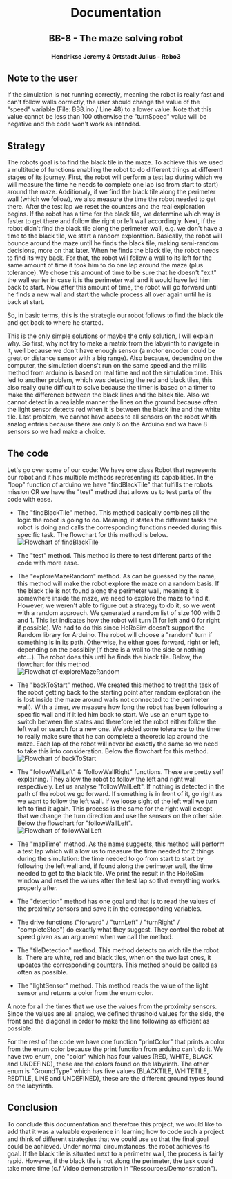 # <p align="center">Documentation</p>
## <p align="center">BB-8 - The maze solving robot</p>
#### <p align="center">Hendrikse Jeremy & Ortstadt Julius - Robo3</p>

## Note to the user
If the simulation is not running correctly, meaning the robot is really fast and can't follow walls correctly, the user should change the value of the "speed" variable (File: BB8.ino / Line 48) to a lower value. Note that this value cannot be less than 100 otherwise the "turnSpeed" value will be negative and the code won't work as intended. 

## Strategy
The robots goal is to find the black tile in the maze. 
To achieve this we used a multitude of functions enabling the robot to do different things at different stages of its journey.
First, the robot will perform a test lap during which we will measure the time he needs to complete one lap (so from start to start) around the maze. 
Additionaly, if we find the black tile along the perimeter wall (which we follow), we also measure the time the robot needed to get there.
After the test lap we reset the counters and the real exploration begins.
If the robot has a time for the black tile, we determine which way is faster to get there and follow the right or left wall accordingly.
Next, if the robot didn't find the black tile along the perimeter wall, e.g. we don't have a time to the black tile, we start a random exploration.
Basically, the robot will bounce around the maze until he finds the black tile, making semi-random decisions, more on that later.
When he finds the black tile, the robot needs to find its way back. 
For that, the robot will follow a wall to its left for the same amount of time it took him to do one lap around the maze (plus tolerance). 
We chose this amount of time to be sure that he doesn't "exit" the wall earlier in case it is the perimeter wall and it would have led him back to start.
Now after this amount of time, the robot will go forward until he finds a new wall and start the whole process all over again until he is back at start. 

So, in basic terms, this is the strategie our robot follows to find the black tile and get back to where he started.

This is the only simple solutions or maybe the only solution, I will explain why. 
So first, why not try to make a matrix from the labyrinth to navigate in it, well because we don't have enough sensor (a motor encoder could be great or distance sensor with a big range).
Also because, depending on the computer, the simulation doens't run on the same speed and the millis method from arduino is based on real time and not the simulation time. 
This led to another problem, which was detecting the red and black tiles, this also really quite difficult to solve because the timer is based on a timer to make the difference between the black lines and the black tile.
Also we cannot detect in a realiable manner the lines on the ground because often the light sensor detects red when it is between the black line and the white tile.
Last problem, we cannot have acces to all sensors on the robot whith analog entries because there are only 6 on the Arduino and wa have 8 sensors so we had make a choice.


## The code
Let's go over some of our code: 
We have one class Robot that represents our robot and it has multiple methods representing its capabilities.
In the "loop" function of arduino we have "findBlackTile" that fulfills the robots mission OR we have the "test" method that allows us to test parts of the code with ease.

- The "findBlackTile" method. 
This method basically combines all the logic the robot is going to do. 
Meaning, it states the different tasks the robot is doing and calls the corresponding functions needed during this specific task. The flowchart for this method is below.\
![Flowchart of findBlackTile](/Ressources/Flowcharts/findBlackTile_Flowchart.png)


- The "test" method.
This method is there to test different parts of the code with more ease.

- The "exploreMazeRandom" method. As can be guessed by the name, this method will make the robot explore the maze on a random basis. 
If the black tile is not found along the perimeter wall, meaning it is somewhere inside the maze, we need to explore the maze to find it. However, we weren't able to figure out a strategy to do it, so we went with a random approach. We generated a random list of size 100 with 0 and 1. This list indicates how the robot will turn (1 for left and 0 for right if possible). 
We had to do this since HoRoSim doesn't support the Random library for Arduino.
The robot will choose a "random" turn if something is in its path. Otherwise, he either goes forward, right or left, depending on the possibily (if there is a wall to the side or nothing etc...).
The robot does this until he finds the black tile.
Below, the flowchart for this method.\
![Flowchat of exploreMazeRandom](/Ressources/Flowcharts/exploreMazeRandom_Flowchart.png)

- The "backToStart" method. We created this method to treat the task of the robot getting back to the starting point after random exploration (he is lost inside the maze around walls not connected to the perimeter wall). With a timer, we measure how long the robot has been following a specific wall and if it led him back to start. We use an enum type to switch between the states and therefore let the robot either follow the left wall or search for a new one. 
We added some tolerance to the timer to really make sure that he can complete a theoretic lap around the maze. Each lap of the robot will never be exactly the same so we need to take this into consideration.
Below the flowchart for this method.\
![Flowchart of backToStart](/Ressources/Flowcharts/backToStart_Flowchart.png)

- The "followWallLeft" & "followWallRight" functions. 
These are pretty self explaining. They allow the robot to follow the left and right wall respectively. 
Let us analyse "followWallLeft". 
If nothing is detected in the path of the robot we go forward. 
If something is in front of it, go right as we want to follow the left wall. 
If we loose sight of the left wall we turn left to find it again. 
This process is the same for the right wall except that we change the turn direction and use the sensors on the other side. Below the flowchart for "followWallLeft".\
![Flowchart of followWallLeft](/Ressources/Flowcharts/followWallLeft_Flowchart.png)

- The "mapTime" method. 
As the name suggests, this method will perform a test lap which will allow us to measure the time needed for 2 things during the simulation: the time needed to go from start to start by following the left wall and, if found along the perimeter wall, the time needed to get to the black tile. 
We print the result in the HoRoSim window and reset the values after the test lap so that everything works properly after.

- The "detection" method has one goal and that is to read the values of the proximity sensors and save it in the corresponding variables.

- The drive functions ("forward" / "turnLeft" / "turnRight" / "completeStop") do exactly what they suggest. They control the robot at speed given as an argument when we call the method.

- The "tileDetection" method.
This method detects on wich tile the robot is. There are white, red and black tiles, when on the two last ones, it updates the corresponding counters.
This method should be called as often as possible.

- The "lightSensor" method.
This method reads the value of the light sensor and returns a color from the enum color.

A note for all the times that we use the values from the proximity sensors. Since the values are all analog, we defined threshold values for the side, the front and the diagonal in order to make the line following as efficient as possible.


For the rest of the code we have one function "printColor" that prints a color from the enum color because the print function from arduino can't do it.
We have two enum, one "color" which has four values (RED, WHITE, BLACK and UNDEFIND), these are the colors found on the labyrinth.
The other enum is "GroundType" which has five values (BLACKTILE, WHITETILE, REDTILE, LINE and UNDEFINED), these are the different ground types found on the labyrinth.

## Conclusion
To conclude this documentation and therefore this project, we would like to add that it was a valuable experience in learning how to code such a project and think of different strategies that we could use so that the final goal could be achieved. Under normal circumstances, the robot achieves its goal. If the black tile is situated next to a perimeter wall, the process is fairly rapid. However, if the black tile is not along the perimeter, the task could take more time (c.f Video demonstration in "Ressources/Demonstration").
